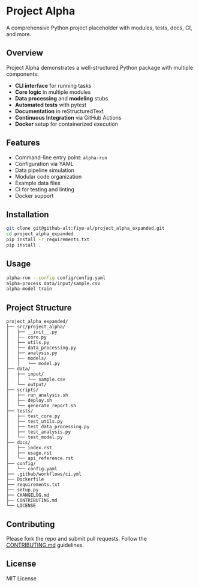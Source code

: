# Project Alpha

A comprehensive Python project placeholder with modules, tests, docs, CI, and more.

## Overview

Project Alpha demonstrates a well-structured Python package with multiple components:

- **CLI interface** for running tasks  
- **Core logic** in multiple modules  
- **Data processing** and **modeling** stubs  
- **Automated tests** with pytest  
- **Documentation** in reStructuredText  
- **Continuous Integration** via GitHub Actions  
- **Docker** setup for containerized execution

## Features

- Command-line entry point: `alpha-run`  
- Configuration via YAML  
- Data pipeline simulation  
- Modular code organization  
- Example data files  
- CI for testing and linting  
- Docker support  

## Installation

```bash
git clone git@github-alt:fiye-al/project_alpha_expanded.git
cd project_alpha_expanded
pip install -r requirements.txt
pip install .
```

## Usage

```bash
alpha-run --config config/config.yaml
alpha-process data/input/sample.csv
alpha-model train
```

## Project Structure

```
project_alpha_expanded/
├── src/project_alpha/
│   ├── __init__.py
│   ├── core.py
│   ├── utils.py
│   ├── data_processing.py
│   ├── analysis.py
│   ├── models/
│   │   └── model.py
├── data/
│   ├── input/
│   │   └── sample.csv
│   └── output/
├── scripts/
│   ├── run_analysis.sh
│   ├── deploy.sh
│   └── generate_report.sh
├── tests/
│   ├── test_core.py
│   ├── test_utils.py
│   ├── test_data_processing.py
│   ├── test_analysis.py
│   └── test_model.py
├── docs/
│   ├── index.rst
│   ├── usage.rst
│   └── api_reference.rst
├── config/
│   └── config.yaml
├── .github/workflows/ci.yml
├── Dockerfile
├── requirements.txt
├── setup.py
├── CHANGELOG.md
├── CONTRIBUTING.md
└── LICENSE
```

## Contributing

Please fork the repo and submit pull requests. Follow the [CONTRIBUTING.md](CONTRIBUTING.md) guidelines.

## License

MIT License

